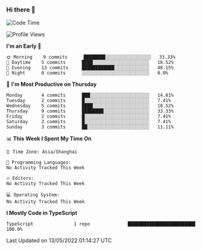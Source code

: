 ### Hi there 👋

<!--
**waynelwz/waynelwz** is a ✨ _special_ ✨ repository because its `README.md` (this file) appears on your GitHub profile.

Here are some ideas to get you started:

- 🔭 I’m currently working on ...
- 🌱 I’m currently learning ...
- 👯 I’m looking to collaborate on ...
- 🤔 I’m looking for help with ...
- 💬 Ask me about ...
- 📫 How to reach me: ...
- 😄 Pronouns: ...
- ⚡ Fun fact: ...
-->

<!--START_SECTION:waka-->
![Code Time](http://img.shields.io/badge/Code%20Time-0%20secs-blue)

![Profile Views](http://img.shields.io/badge/Profile%20Views-31-blue)

**I'm an Early 🐤** 

```text
🌞 Morning    9 commits      ████████░░░░░░░░░░░░░░░░░   33.33% 
🌆 Daytime    5 commits      ████░░░░░░░░░░░░░░░░░░░░░   18.52% 
🌃 Evening    13 commits     ████████████░░░░░░░░░░░░░   48.15% 
🌙 Night      0 commits      ░░░░░░░░░░░░░░░░░░░░░░░░░   0.0%

```
📅 **I'm Most Productive on Thursday** 

```text
Monday       4 commits      ███░░░░░░░░░░░░░░░░░░░░░░   14.81% 
Tuesday      2 commits      █░░░░░░░░░░░░░░░░░░░░░░░░   7.41% 
Wednesday    5 commits      ████░░░░░░░░░░░░░░░░░░░░░   18.52% 
Thursday     9 commits      ████████░░░░░░░░░░░░░░░░░   33.33% 
Friday       2 commits      █░░░░░░░░░░░░░░░░░░░░░░░░   7.41% 
Saturday     2 commits      █░░░░░░░░░░░░░░░░░░░░░░░░   7.41% 
Sunday       3 commits      ██░░░░░░░░░░░░░░░░░░░░░░░   11.11%

```


📊 **This Week I Spent My Time On** 

```text
⌚︎ Time Zone: Asia/Shanghai

💬 Programming Languages: 
No Activity Tracked This Week

🔥 Editors: 
No Activity Tracked This Week

💻 Operating System: 
No Activity Tracked This Week

```

**I Mostly Code in TypeScript** 

```text
TypeScript               1 repo              █████████████████████████   100.0%

```



 Last Updated on 13/05/2022 01:14:27 UTC
<!--END_SECTION:waka-->
